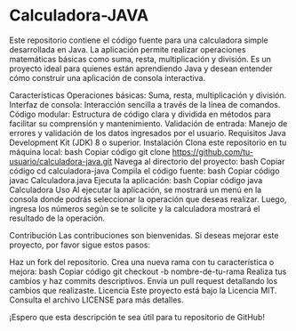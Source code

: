 # Calculadora-JAVA
Este repositorio contiene el código fuente para una calculadora simple desarrollada en Java. La aplicación permite realizar operaciones matemáticas básicas como suma, resta, multiplicación y división. Es un proyecto ideal para quienes están aprendiendo Java y desean entender cómo construir una aplicación de consola interactiva.

Características
Operaciones básicas: Suma, resta, multiplicación y división.
Interfaz de consola: Interacción sencilla a través de la línea de comandos.
Código modular: Estructura de código clara y dividida en métodos para facilitar su comprensión y mantenimiento.
Validación de entrada: Manejo de errores y validación de los datos ingresados por el usuario.
Requisitos
Java Development Kit (JDK) 8 o superior.
Instalación
Clona este repositorio en tu máquina local:
bash
Copiar código
git clone https://github.com/tu-usuario/calculadora-java.git
Navega al directorio del proyecto:
bash
Copiar código
cd calculadora-java
Compila el código fuente:
bash
Copiar código
javac Calculadora.java
Ejecuta la aplicación:
bash
Copiar código
java Calculadora
Uso
Al ejecutar la aplicación, se mostrará un menú en la consola donde podrás seleccionar la operación que deseas realizar. Luego, ingresa los números según se te solicite y la calculadora mostrará el resultado de la operación.

Contribución
Las contribuciones son bienvenidas. Si deseas mejorar este proyecto, por favor sigue estos pasos:

Haz un fork del repositorio.
Crea una nueva rama con tu característica o mejora:
bash
Copiar código
git checkout -b nombre-de-tu-rama
Realiza tus cambios y haz commits descriptivos.
Envía un pull request detallando los cambios que realizaste.
Licencia
Este proyecto está bajo la Licencia MIT. Consulta el archivo LICENSE para más detalles.

¡Espero que esta descripción te sea útil para tu repositorio de GitHub!

